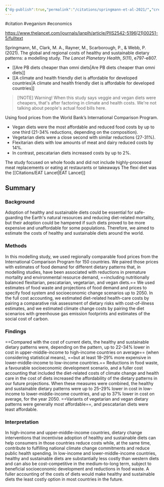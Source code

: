 ```yaml
---
{"dg-publish":true,"permalink":"/citations/springmann-et-al-2021/","created":"2023-11-17T22:37:39.000+00:00","updated":"2025-10-10T23:59:04.503+01:00"}
---
```


#citation #veganism #economics 

https://www.thelancet.com/journals/lanplh/article/PIIS2542-5196(21)00251-5/fulltext

Springmann, M., Clark, M. A., Rayner, M., Scarborough, P., & Webb, P. (2021). The global and regional costs of healthy and sustainable dietary patterns: a modelling study. _The Lancet Planetary Health_, _5_(11), e797-e807.

- [[Are PB diets cheaper than omni diets\|Are PB diets cheaper than omni diets]] 
- [[A climate and health friendly diet is affordable for developed countries\|A climate and health friendly diet is affordable for developed countries]]

> [!NOTE] Warning!
> When this study says veggie and vegan diets were cheapers, that's after factoring in climate and health costs. We're not talking about people's actual food bills here.

Using food prices from the World Bank’s International Comparison Program.

- Vegan diets were the most affordable and reduced food costs by up to one third (21-34% reductions, depending on the composition).
- Vegetarian diets were a close second with similar reductions (27-31%).
- Flexitarian diets with low amounts of meat and dairy reduced costs by 14%.
- In contrast, pescatarian diets increased costs by up to 2%.

The study focused on whole foods and did not include highly-processed meat replacements or eating at restaurants or takeaways
The flexi diet was the [[Citations/EAT Lancet\|EAT Lancet]]
## Summary

### Background
Adoption of healthy and sustainable diets could be essential for safe-guarding the Earth's natural resources and reducing diet-related mortality, but their adoption could be hampered if such diets proved to be more expensive and unaffordable for some populations. Therefore, we aimed to estimate the costs of healthy and sustainable diets around the world.

### Methods
In this modelling study, we used regionally comparable food prices from the International Comparison Program for 150 countries. We paired those prices with estimates of food demand for different dietary patterns that, in modelling studies, have been associated with reductions in premature mortality and environmental resource demand, ==including nutritionally balanced flexitarian, pescatarian, vegetarian, and vegan diets.== We used estimates of food waste and projections of food demand and prices to specify food system and socioeconomic change scenarios up to 2050. In the full cost accounting, we estimated diet-related health-care costs by pairing a comparative risk assessment of dietary risks with cost-of-illness estimates, and we estimated climate change costs by pairing the diet scenarios with greenhouse gas emission footprints and estimates of the social cost of carbon.

### Findings
==Compared with the cost of current diets, the healthy and sustainable dietary patterns were, depending on the pattern, up to 22–34% lower in cost in upper-middle-income to high-income countries on average== (when considering statistical means), ==but at least 18–29% more expensive in lower-middle-income to low-income countries.== Reductions in food waste, a favourable socioeconomic development scenario, and a fuller cost accounting that included the diet-related costs of climate change and health care in the cost of diets increased the affordability of the dietary patterns in our future projections. When these measures were combined, the healthy and sustainable dietary patterns were up to 25–29% lower in cost in low-income to lower-middle-income countries, and up to 37% lower in cost on average, for the year 2050. ==Variants of vegetarian and vegan dietary patterns were generally most affordable==, and pescatarian diets were least affordable.

### Interpretation
In high-income and upper-middle-income countries, dietary change interventions that incentivise adoption of healthy and sustainable diets can help consumers in those countries reduce costs while, at the same time, contribute to fulfilling national climate change commitments and reduce public health spending. In low-income and lower-middle-income countries, healthy and sustainable diets are substantially less costly than western diets and can also be cost-competitive in the medium-to-long term, subject to beneficial socioeconomic development and reductions in food waste. A fuller accounting of the costs of diets would make healthy and sustainable diets the least costly option in most countries in the future.

